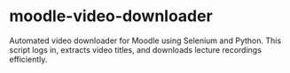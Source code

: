 # moodle-video-downloader
Automated video downloader for Moodle using Selenium and Python. This script logs in, extracts video titles, and downloads lecture recordings efficiently.
